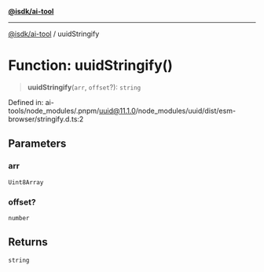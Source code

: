 [**@isdk/ai-tool**](../README.md)

***

[@isdk/ai-tool](../globals.md) / uuidStringify

# Function: uuidStringify()

> **uuidStringify**(`arr`, `offset`?): `string`

Defined in: ai-tools/node\_modules/.pnpm/uuid@11.1.0/node\_modules/uuid/dist/esm-browser/stringify.d.ts:2

## Parameters

### arr

`Uint8Array`

### offset?

`number`

## Returns

`string`
